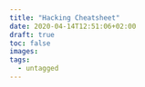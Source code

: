 ```yaml
---
title: "Hacking Cheatsheet"
date: 2020-04-14T12:51:06+02:00
draft: true
toc: false
images:
tags: 
  - untagged
---
```


